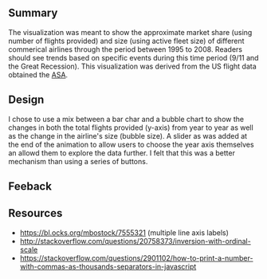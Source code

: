 ## Summary
The visualization was meant to show the approximate market share (using number of flights provided) and size (using active fleet size) of different commerical airlines through the period between 1995 to 2008. Readers should see trends based on specific events during this time period (9/11 and the Great Recession).
This visualization was derived from the US flight data obtained the [ASA](http://stat-computing.org/dataexpo/2009/the-data.html).

## Design
I chose to use a mix between a bar char and a bubble chart to show the changes in both the total flights provided (y-axis) from year to year as well as the change in the airline's size (bubble size). A slider as was added at the end of the animation to allow users to choose the year axis themselves an allowd them to explore the data further. I felt that this was a better mechanism than using a series of buttons.

## Feeback

## Resources

* https://bl.ocks.org/mbostock/7555321 (multiple line axis labels)
* http://stackoverflow.com/questions/20758373/inversion-with-ordinal-scale
* https://stackoverflow.com/questions/2901102/how-to-print-a-number-with-commas-as-thousands-separators-in-javascript
